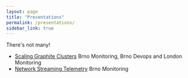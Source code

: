 ```yaml
---
layout: page
title: "Presentations"
permalink: /presentations/
sidebar_link: true
---
```


There's not many!

* [Scaling Graphite Clusters](https://github.com/johanek/london-metrics-and-monitoring/blob/master/Scaling%20Graphite%20Clusters.pdf) Brno Monitoring, Brno Devops and London Monitoring
* [Network Streaming Telemetry](https://github.com/johanek/brno-metrics-and-monitoring/blob/master/Brno%20M%26M%20-%20telemetry.pdf) Brno Monitoring
